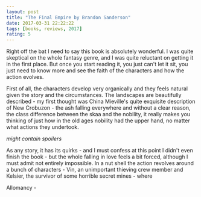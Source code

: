 ```yaml
---
layout: post
title: "The Final Empire by Brandon Sanderson"
date: 2017-03-31 22:22:22
tags: [books, reviews, 2017]
rating: 5
---
```


Right off the bat I need to say this book is absolutely wonderful. I was quite skeptical on the whole fantasy genre, and I was quite reluctant on getting it in the first place.
But once you start reading it, you just can't let it sit, you just need to know more and see the faith of the characters and how the action evolves.

First of all, the characters develop very organically and they feels natural given the story and the circumstances. The landscapes are beautifully described - my first thought was China Mieville's quite exquisite description of New Crobuzon - the ash falling everywhere and without a clear reason, the class difference between the skaa and the nobility, it really makes you thinking of just how in the old ages nobility had the upper hand, no matter what actions they undertook.

_might contain spoilers_

As any story, it has its quirks - and I must confess at this point I didn't even finish the book - but the whole falling in love feels a bit forced, although I must admit not entirely impossible.
In a nut shell the action revolves around a bunch of characters - Vin, an unimportant thieving crew member and Kelsier, the survivor of some horrible secret mines - where

Allomancy -
